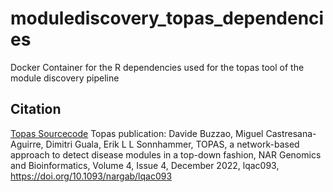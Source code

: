 # modulediscovery_topas_dependencies
Docker Container for the R dependencies used for the topas tool of the module discovery pipeline 
## Citation
[Topas Sourcecode](https://bitbucket.org/sonnhammergroup/topas.git) 
Topas publication: 
Davide Buzzao, Miguel Castresana-Aguirre, Dimitri Guala, Erik L L Sonnhammer, TOPAS, a network-based approach to detect disease modules in a top-down fashion, NAR Genomics and Bioinformatics, Volume 4, Issue 4, December 2022, lqac093, https://doi.org/10.1093/nargab/lqac093

